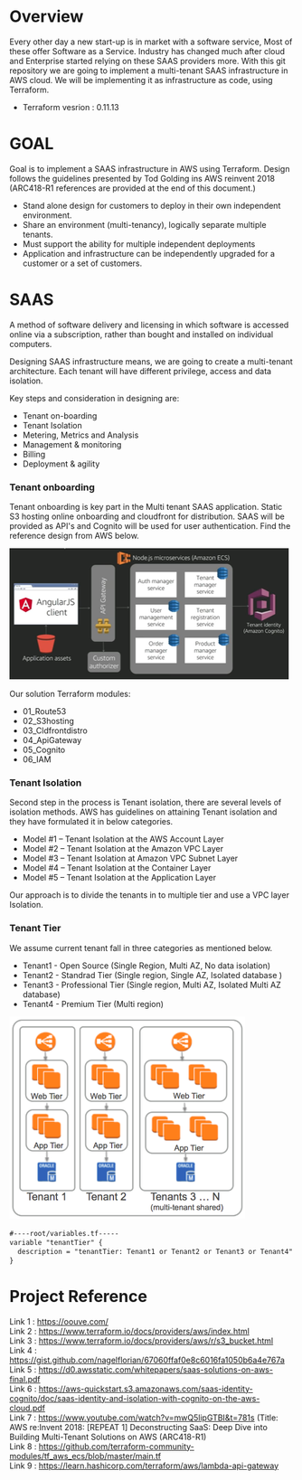 # Overview

Every other day a new start-up is in market with a software service,  Most of these offer Software as a Service. Industry has changed much after cloud and Enterprise started relying on these SAAS providers more. With this git repository we are going to implement a multi-tenant SAAS infrastructure in AWS cloud. We will be implementing it as infrastructure as code, using Terraform.

* Terraform vesrion : 0.11.13

# GOAL

Goal is to implement a SAAS infrastructure in AWS using Terraform. Design follows the guidelines presented by Tod Golding ins AWS reinvent 2018 (ARC418-R1 references are provided at the end of this document.)

* Stand alone design for customers to deploy in their own independent environment.
* Share an environment (multi-tenancy), logically separate multiple tenants.
* Must support the ability for multiple independent deployments
* Application and infrastructure can be independently upgraded for a customer or a set of customers.

# SAAS

A method of software delivery and licensing in which software is accessed online via a subscription, rather than bought and installed on individual computers.

Designing SAAS infrastructure means, we are going to create a multi-tenant architecture. Each tenant will have different privilege, access and data isolation.

Key steps and consideration in designing are:

* Tenant on-boarding
* Tenant Isolation
* Metering, Metrics and Analysis
* Management & monitoring
* Billing
* Deployment & agility

### Tenant onboarding
Tenant onboarding is key part in the Multi tenant SAAS application. Static S3 hosting online onboarding and cloudfront for distribution. SAAS will be provided as API's and Cognito will be used for user authentication. Find the reference design from AWS below.

![Onboarding Approach](./images/Auth.png?raw=true "Title")

Our solution Terraform modules:
* 01_Route53
* 02_S3hosting
* 03_Cldfrontdistro
* 04_ApiGateway
* 05_Cognito
* 06_IAM

### Tenant Isolation

Second step in the process is Tenant isolation, there are several levels of isolation methods. AWS has guidelines on attaining Tenant isolation and they have formulated it in below categories.

* Model #1 – Tenant Isolation at the AWS Account Layer
* Model #2 – Tenant Isolation at the Amazon VPC Layer
* Model #3 – Tenant Isolation at Amazon VPC Subnet Layer
* Model #4 – Tenant Isolation at the Container Layer
* Model #5 – Tenant Isolation at the Application Layer

Our approach is to divide the tenants in to multiple tier and use a VPC layer Isolation.

### Tenant Tier

We assume current tenant fall in three categories as mentioned below.

* Tenant1 - Open Source (Single Region, Multi AZ, No data isolation)
* Tenant2 - Standrad Tier (Single region, Single AZ, Isolated database )
* Tenant3 - Professional Tier (Single region, Multi AZ, Isolated Multi AZ database)
* Tenant4 - Premium Tier (Multi region)

![Design](./images/TenantIsolation.png?raw=true "Title")</br>

```
#----root/variables.tf-----
variable "tenantTier" {
  description = "tenantTier: Tenant1 or Tenant2 or Tenant3 or Tenant4"
}
```






# Project Reference

Link 1 : https://oouve.com/</br>
Link 2 : https://www.terraform.io/docs/providers/aws/index.html</br>
Link 3 : https://www.terraform.io/docs/providers/aws/r/s3_bucket.html</br>
Link 4 : https://gist.github.com/nagelflorian/67060ffaf0e8c6016fa1050b6a4e767a</br>
Link 5 : https://d0.awsstatic.com/whitepapers/saas-solutions-on-aws-final.pdf</br>
Link 6 : https://aws-quickstart.s3.amazonaws.com/saas-identity-cognito/doc/saas-identity-and-isolation-with-cognito-on-the-aws-cloud.pdf</br>
Link 7 : https://www.youtube.com/watch?v=mwQ5lipGTBI&t=781s (Title: AWS re:Invent 2018: [REPEAT 1] Deconstructing SaaS: Deep Dive into Building Multi-Tenant Solutions on AWS (ARC418-R1)</br>
Link 8 : https://github.com/terraform-community-modules/tf_aws_ecs/blob/master/main.tf</br>
Link 9 : https://learn.hashicorp.com/terraform/aws/lambda-api-gateway</br>

